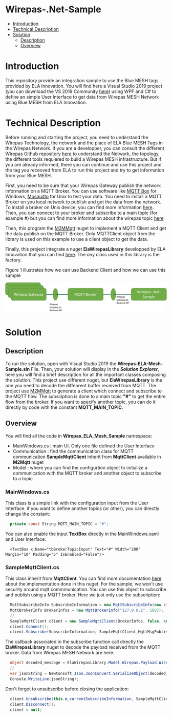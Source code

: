 # Wirepas-.Net-Sample

<!-- MarkdownTOC levels="1,2,3" autolink="true"  -->

- [Introduction](#introduction)
- [Technical Description](#technical-description)
- [Solution](#solution)
  - [Description](#description)
  - [Overview](#overview)

# Introduction
This repository provide an integration sample to use the Blue MESH tags provided by ELA Innovation. You will find here a Visual Studio 2019 project (you can download the VS 2019 Community [here](https://visualstudio.microsoft.com/fr/downloads/)) using WPF and C# to define an simple User Interface to get data from Wirepas MESH Network using Blue MESH from ELA Innovation.

# Technical Description
Before running and starting the project, you need to understand the Wirepas Technology, the network and the place of ELA Blue MESH Tags in the Wirepas Network. If you are a developper, you can consult the different Wirepas Github repository [here](https://github.com/wirepas) to understand the Network, the topology, the different tools requiered to build a Wirepas MESH infrastructure. But if you are already informed, there you can continue and use this project and the tag you receoved from ELA to run this project and try to get information from your Blue MESH.

First, you need to be sure that your Wirepas Gateway publish the network information on a MQTT Broker. You can use software like [MQTT Box](http://workswithweb.com/mqttbox.html) for Windows, [Mosquitto](https://mosquitto.org) for Unix to test your data. You need to install a MQTT Broker on you local network to publish and get the data from the network. To install a broker on Unix device, you can find more information [here](https://www.instructables.com/Installing-MQTT-BrokerMosquitto-on-Raspberry-Pi/). Then, you can conncet to your broker and subscribe to a main topic (for example #) but you can find more information about the wirepas topic [here](https://github.com/wirepas/backend-apis/blob/master/gateway_to_backend/README.md)

Then, this program the [M2MMqtt](https://github.com/mohaqeq/paho.mqtt.m2mqtt) nuget to implement a MQTT Client and get the data publish on the MQTT Broker. Only MQTTClient object from the library is used on this example to use a client object to get the data.

Finally, this project integrate a nuget **ElaWirepasLibrary** developped by ELA Innovation that you can find [here](https://www.nuget.org/packages/ElaWirepasLibrary/). The ony class used in this library is the factory.

Figure 1 illustrates how we can use Backend Client and how we can use this sample

![here_schematics](https://github.com/elaInnovation/Wirepas-.Net-Sample/blob/master/Images/wirepas_sample_01.png)

# Solution 

## Description
To run the solution, open with Visual Studio 2019 the **Wirepas-ELA-Mesh-Sample.sln** File. Then, your solution will display in the ***Solution Explorer***, here you will find a brief description for all the important classes composing the solution. This project use different nuget, but **ElaWirepasLibrary** is the one you need to decode the diffenrent buffer received from MQTT. The project use [M2MMqtt](https://github.com/mohaqeq/paho.mqtt.m2mqtt) to generate a client which connect and subscribe to the MQTT flow. The subsciption is done to a main topic **"#"** to get the entire flow from the broker. If you want to specify another topic, you can do it directly by code with the constant **MQTT_MAIN_TOPIC**.

## Overview
You will find all the code in **Wirepas_ELA_Mesh_Sample** namespace:
- MainWindows.cs : main UI. Only one file defined the User Interface
- Communication : find the communication class for MQTT communication **SampleMqttClient** inherit from **MqttClient** available in **M2Mqtt** nuget
- Model : where you can find the configurtion object to initialize a communication with the MQTT broker and another object to subscribe to a topic

### MainWindows.cs
This class is a simple link with the configuration input from the User Interface. if you want to define another topics (or other), you can directly change the constant:
```C#
  private const String MQTT_MAIN_TOPIC = "#";
```

You can also enable the input **TextBox** directly in the MainWindows.xaml and User Interface:
```xaml
  <TextBox x:Name="tbBrokerTopicInput" Text="#" Width="200" Margin="10" Padding="5" IsEnabled="False"/>
```

### SampleMqttClient.cs
This class inherit from **MqttClient**. You can find more documentation [here](https://github.com/mohaqeq/paho.mqtt.m2mqtt) about the implementation done in this nuget. For the sample, we won't use security around mqtt commmunication. You can use this object to subscribe and publish using a MQTT broker. Here we just only use the subscription:
```C#
  MqttSubscribeInfo SubscribeInformation = new MqttSubscribeInfo(new string[] { MQTT_MAIN_TOPIC }, new byte[] { 0x00 });
  MqttBrokerInfo BrokerInfos = new MqttBrokerInfo("127.0.0.1", 1883);
  //
  SampleMqttClient client = new SampleMqttClient(BrokerInfos, false, null, null, uPLibrary.Networking.M2Mqtt.MqttSslProtocols.None);
  client.Connect();
  client.Subscribe(SubscribeInformation, SampleMqttClient_MqttMsgPublishReceived);
```

The callback associated in the subscribe function call directly the **ElaWirepasLibrary** nuget to decode the payload received from the MQTT broker. Data from Wirepas MESH Network are here:
```C#
  object decoded_message = ElaWirepasLibrary.Model.Wirepas.Payload.WirepasPayloadFactory.GetInstance().Get(e.Message);
  //
  var jsonString = Newtonsoft.Json.JsonConvert.SerializeObject(decoded_message);
  Console.WriteLine(jsonString);
```

Don't forget to unsubscribe before closing the application:
```C#
  client.Unsubscribe(this.m_currentSubscribeInformation, SampleMqttClient_MqttMsgPublishReceived);
  client.Disconnect();
  client = null;
```

